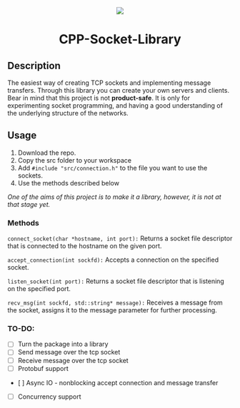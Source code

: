<p align="center">
<img src="https://api.codiga.io/project/34314/status/svg">
</img>
</p>

<h1 align="center"> CPP-Socket-Library </h1>

## Description 
The easiest way of creating TCP sockets and implementing message transfers. Through this library you can create your own servers and clients. Bear in mind that this project is not **product-safe**. It is only for experimenting socket programming, and having a good understanding of the underlying structure of the networks. 


## Usage
1. Download the repo.
2. Copy the src folder to your workspace
3. Add `#include "src/connection.h"` to the file you want to use the sockets.
4. Use the methods described below 

*One of the aims of this project is to make it a library, however, it is not at that stage yet.*

### Methods

`connect_socket(char *hostname, int port):`
Returns a socket file descriptor that is connected to the hostname on the given port.

`accept_connection(int sockfd):` 
Accepts a connection on the specified socket.

`listen_socket(int port):`
Returns a socket file descriptor that is listening on the specified port.

`recv_msg(int sockfd, std::string* message):`
Receives a message from the socket, assigns it to the message parameter for further processing.

### TO-DO: 
- [ ] Turn the package into a library
- [ ] Send message over the tcp socket
- [ ] Receive message over the tcp socket
- [ ] Protobuf support
- [ ] Async IO - nonblocking accept connection and message transfer
- [ ] Concurrency support

